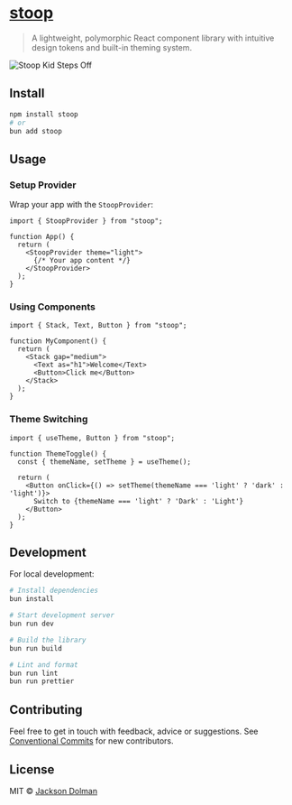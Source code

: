 # [stoop](https://github.com/dolmios/stoop)

> A lightweight, polymorphic React component library with intuitive design tokens and built-in theming system.

![Stoop Kid Steps Off](https://nomeatballs.files.wordpress.com/2012/08/stoop-kid-steps-off.png)

## Install

```sh
npm install stoop
# or
bun add stoop
```

## Usage

### Setup Provider

Wrap your app with the `StoopProvider`:

```tsx
import { StoopProvider } from "stoop";

function App() {
  return (
    <StoopProvider theme="light">
      {/* Your app content */}
    </StoopProvider>
  );
}
```

### Using Components

```tsx
import { Stack, Text, Button } from "stoop";

function MyComponent() {
  return (
    <Stack gap="medium">
      <Text as="h1">Welcome</Text>
      <Button>Click me</Button>
    </Stack>
  );
}
```

### Theme Switching

```tsx
import { useTheme, Button } from "stoop";

function ThemeToggle() {
  const { themeName, setTheme } = useTheme();
  
  return (
    <Button onClick={() => setTheme(themeName === 'light' ? 'dark' : 'light')}>
      Switch to {themeName === 'light' ? 'Dark' : 'Light'}
    </Button>
  );
}
```

## Development

For local development:

```sh
# Install dependencies
bun install

# Start development server
bun run dev

# Build the library
bun run build

# Lint and format
bun run lint
bun run prettier
```

## Contributing

Feel free to get in touch with feedback, advice or suggestions. See [Conventional Commits](https://gist.github.com/dolmios/0e33c579a500d87fc6f44df6cde97259) for new contributors.

## License

MIT © [Jackson Dolman](https://github.com/dolmios)
